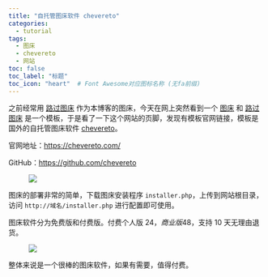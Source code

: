 ```yaml
---
title: "自托管图床软件 chevereto"
categories:
  - tutorial
tags:
  - 图床
  - chevereto
  - 网站
toc: false
toc_label: "标题"
toc_icon: "heart"  # Font Awesome对应图标名称 (无fa前缀)	
---
```


之前经常用 [路过图床][2] 作为本博客的图床，今天在网上突然看到一个 [图床][1] 和 [路过图床][2] 是一个模板，于是看了一下这个网站的页脚，发现有模板官网链接，模板是国外的自托管图床软件 [chevereto][3]。

官网地址：<https://chevereto.com/>

GitHub：<https://github.com/chevereto>

<figure>
  <a href="https://cdn.jsdelivr.net/gh/sunete/imghost/img20200503204716.png"><img src="https://cdn.jsdelivr.net/gh/sunete/imghost/img20200503204716.png"></a>
</figure>

图床的部署非常的简单，下载图床安装程序 `installer.php`，上传到网站根目录，访问 `http://域名/installer.php` 进行配置即可使用。

图床软件分为免费版和付费版。付费个人版 24$，商业版 48$，支持 10 天无理由退货。

<figure> <a href="https://cdn.jsdelivr.net/gh/sunete/imghost/img20200505201932.png"><img src="https://cdn.jsdelivr.net/gh/sunete/imghost/img20200505201932.png"></a> </figure>

整体来说是一个很棒的图床软件，如果有需要，值得付费。


[1]: https://tc.zeruns.tech/
[2]: https://imgchr.com/
[3]: https://chevereto.com/